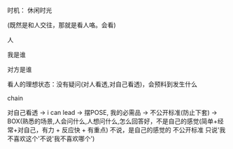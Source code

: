 
时机：
休闲时光

(既然是和人交往，那就是看人咯。会看)

人

我是谁

对方是谁

看人的理想状态：没有疑问(对人看透,对自己看透)，会预料到发生什么




chain

对自己看透 -> i can lead -> 摆POSE, 我的必需品 -> 不公开标准(防止下套) -> BOX(熟悉的场景,人会问什么,人想问什么,怎么回答好，不是自己的感觉(简单+经常+对自己，有力 + 反应快 + 有重点) 不说，是自己的感觉的 不公开标准 只说'我不喜欢这个'不说'我不喜欢哪个')




